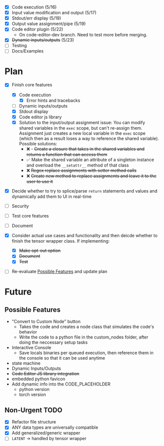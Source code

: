 
- [x] Code execution (5/16)
- [x] Input value modification and output (5/17)
- [x] Stdout/err display (5/19)
- [x] Output value assignment/pipe (5/19)
- [x] Code editor plugin (5/22)
  - On code-editor-dev branch. Need to test more before merging. 
- [x] ~~Dynamic inputs/outputs~~ (5/23)
- [ ] Testing
- [ ] Docs/Examples

# Plan

- [x] Finish core features
  - [x] Code execution
    - [x] Error hints and tracebacks
  - [ ] Dynamic inputs/outputs
  - [x] Stdout display
  - [x] Code editor js library
  - [x] Solution to the input/output assignment issue: You can modify shared variables in the `exec` scope, but can't re-assign them. Assignment just creates a new local variable in the `exec` scope (which then as a result loses a way to reference the shared variable). Possible solutions:
    - ❌ - ~~Create a closure that takes in the shared variables and returns a function that can access them~~
    - ✅ Make the shared variable an attribute of a singleton instance and overload the `__setattr__` method of that class
    - ❌ ~~Regex replace assignments with setter method calls~~
    - ❌ ~~Create new method to replace assignments and leave it to the user to use it~~
- [x] Decide whether to try to splice/parse `return` statements and values and dynamically add them to UI in real-time 
- [ ] Security
- [ ] Test core features
- [ ] Document
- [x] Consider actual use cases and functionality and then deicde whether to finish the tensor wrapper class. If implementing:
  - [x] ~~Make opt-out option~~
  - [x] ~~Document~~
  - [x] ~~Test~~
- [ ] Re-evaluate [Possible Features](#possible-features) and update plan


# Future

## Possible Features

- "Convert to Custom Node" button
  - Takes the code and creates a node class that simulates the code's behavior
  - Write the code to a python file in the custom_nodes folder, after doing the neccessary setup tasks
- Interactive Console
  - Save locals binaries per queued execution, then reference them in the console so that it can be used anytime 
- state machine
- Dynamic Inputs/Outputs
- ~~Code Editor JS library integration~~
- embedded python favicon
- Add dynamic info into the CODE_PLACEHOLDER
  - python version
  - torch version 

## Non-Urgent TODO

- [x] Refactor file structure
- [x] ANY data types are universally compatible
- [x] Add generalized/generic wrapper
- [ ] `LATENT` -> handled by tensor wrapper
